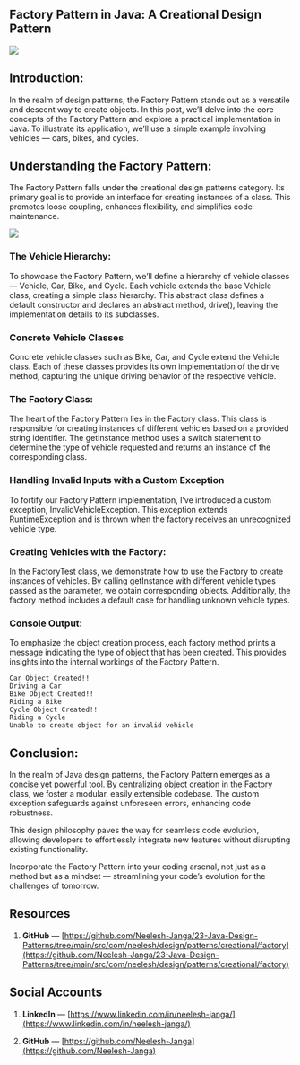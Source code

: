 
## Factory Pattern in Java: A Creational Design Pattern

![](https://cdn-images-1.medium.com/max/3840/1*gZ5esMeC6tlvGibcJbMOWg.png)

## Introduction:

In the realm of design patterns, the Factory Pattern stands out as a versatile and descent way to create objects. In this post, we’ll delve into the core concepts of the Factory Pattern and explore a practical implementation in Java. To illustrate its application, we’ll use a simple example involving vehicles — cars, bikes, and cycles.

## Understanding the Factory Pattern:

The Factory Pattern falls under the creational design patterns category. Its primary goal is to provide an interface for creating instances of a class. This promotes loose coupling, enhances flexibility, and simplifies code maintenance.

![](https://cdn-images-1.medium.com/max/2900/1*6WwAjo4IUXQ4PqNXBLx_3Q.png)

### The Vehicle Hierarchy:

To showcase the Factory Pattern, we’ll define a hierarchy of vehicle classes — Vehicle, Car, Bike, and Cycle. Each vehicle extends the base Vehicle class, creating a simple class hierarchy. This abstract class defines a default constructor and declares an abstract method, drive(), leaving the implementation details to its subclasses.

### Concrete Vehicle Classes

Concrete vehicle classes such as Bike, Car, and Cycle extend the Vehicle class. Each of these classes provides its own implementation of the drive method, capturing the unique driving behavior of the respective vehicle.

### The Factory Class:

The heart of the Factory Pattern lies in the Factory class. This class is responsible for creating instances of different vehicles based on a provided string identifier. The getInstance method uses a switch statement to determine the type of vehicle requested and returns an instance of the corresponding class.


### Handling Invalid Inputs with a Custom Exception

To fortify our Factory Pattern implementation, I’ve introduced a custom exception, InvalidVehicleException. This exception extends RuntimeException and is thrown when the factory receives an unrecognized vehicle type.


### Creating Vehicles with the Factory:

In the FactoryTest class, we demonstrate how to use the Factory to create instances of vehicles. By calling getInstance with different vehicle types passed as the parameter, we obtain corresponding objects. Additionally, the factory method includes a default case for handling unknown vehicle types.


### Console Output:

To emphasize the object creation process, each factory method prints a message indicating the type of object that has been created. This provides insights into the internal workings of the Factory Pattern.

    Car Object Created!!
    Driving a Car
    Bike Object Created!!
    Riding a Bike
    Cycle Object Created!!
    Riding a Cycle
    Unable to create object for an invalid vehicle

## Conclusion:

In the realm of Java design patterns, the Factory Pattern emerges as a concise yet powerful tool. By centralizing object creation in the Factory class, we foster a modular, easily extensible codebase. The custom exception safeguards against unforeseen errors, enhancing code robustness.

This design philosophy paves the way for seamless code evolution, allowing developers to effortlessly integrate new features without disrupting existing functionality.

Incorporate the Factory Pattern into your coding arsenal, not just as a method but as a mindset — streamlining your code’s evolution for the challenges of tomorrow.

## Resources

1. **GitHub** — [https://github.com/Neelesh-Janga/23-Java-Design-Patterns/tree/main/src/com/neelesh/design/patterns/creational/factory](https://github.com/Neelesh-Janga/23-Java-Design-Patterns/tree/main/src/com/neelesh/design/patterns/creational/factory)

## Social Accounts

1. **LinkedIn** — [https://www.linkedin.com/in/neelesh-janga/](https://www.linkedin.com/in/neelesh-janga/)

2. **GitHub** — [https://github.com/Neelesh-Janga](https://github.com/Neelesh-Janga)
